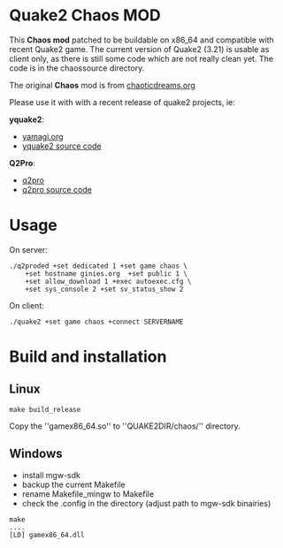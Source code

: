 # Quake2 Chaos MOD

This **Chaos mod** patched to be buildable on x86_64 and compatible with recent Quake2 game.
The current version of Quake2 (3.21) is usable as client only, as there is still some code which 
are not really clean yet. The code is in the chaossource directory.

The original **Chaos** mod is from [chaoticdreams.org](https://chaoticdreams.org/q2chaos/)

Please use it with with a recent release of quake2 projects, ie:

**yquake2**:
* [yamagi.org](https://www.yamagi.org/quake2/)
* [yquake2 source code](https://github.com/yquake2/yquake2)

**Q2Pro**:
* [q2pro](https://skuller.net/q2pro/)
* [q2pro source code](https://github.com/skullernet/q2pro)

# Usage

On server:
```
./q2proded +set dedicated 1 +set game chaos \
    +set hostname ginies.org  +set public 1 \
    +set allow_download 1 +exec autoexec.cfg \
    +set sys_console 2 +set sv_status_show 2
```

On client:
```
./quake2 +set game chaos +connect SERVERNAME
```

# Build and installation

## Linux

```
make build_release
```

Copy the ''gamex86_64.so'' to ''QUAKE2DIR/chaos/'' directory. 

## Windows

* install mgw-sdk
* backup the current Makefile
* rename Makefile_mingw to Makefile
* check the .config in the directory (adjust path to mgw-sdk binairies)

```
make
....
[LD] gamex86_64.dll
```


